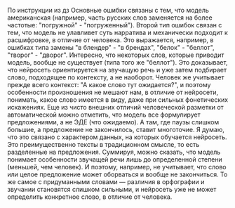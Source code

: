 По инструкции из дз
Основные ошибки связаны с тем, что модель американская (например, часть русских слов заменяется на более частотые: "погружной" - "погруженный"). 
Второй тип ошибок связан с тем, что модель не улавливет суть нарратива и механически подходит к расшифровке, в отличие от человека. Это выражается, например, в ошибках типа замены "в блендер" - "в брендах", "белок" - "беллот", "творог" - "дворог". 
Интересно, что некоторых слов, которые приводит модель, вообще не существует (типа того же "беллот"). Это доказывает, что нейросеть ориентируется на звучащую речь и уже затем подбирает слово, подходящее по контексту, а не наоборот.
Человек же учитывает прежде всего контекст: "А какое слово тут ожидается?", и поэтому особенности произношения не мешают нам, в отличие от нейросети, понимать, какое слово имеется в виду, даже при сильных фонетических искажениях.
Еще из чисто внешних отличий человеческой разметки от автоматической можно отметить, что модель все формулирует предложениями, а не ЭДЕ (что ожидаемо). А там, где паузы слишком большие, а предложение не закончилось, ставит многоточие. 
Я думаю, что это связано с характером данных, на которых обучается нейросеть. Это преимущественно тексты в традиционном смысле, то есть разделенные на предложения.
Суммируя, можно сказать, что модель понимает особенности звучащей речи лишь до определенной степени (меньшей, чем человек). И поэтому, например, не учитывает, что слово или целое предложение может оборваться и вообще не закончиться. То же самое с придуманными словами — различия в орфографии и звучании становятся слишком сильными, и нейросеть уже не может определить конкретное слово, в отличие от человека.
